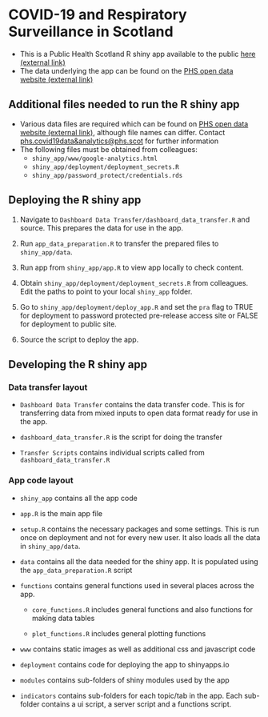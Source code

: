 # COVID-19 and Respiratory Surveillance in Scotland

* This is a Public Health Scotland R shiny app available to the public [here (external link)](https://scotland.shinyapps.io/phs-respiratory-covid-19/)
* The data underlying the app can be found on the [PHS open data website (external link)](https://www.opendata.nhs.scot/)

## Additional files needed to run the R shiny app

* Various data files are required which can be found on [PHS open data website (external link)](https://www.opendata.nhs.scot/), although file names can differ. Contact [phs.covid19data&analytics@phs.scot](mailto:phs.covid19data&analytics@phs.scot) for further information
* The following files must be obtained from colleagues:
    * `shiny_app/www/google-analytics.html` 
    * `shiny_app/deployment/deployment_secrets.R`
    * `shiny_app/password_protect/credentials.rds`

## Deploying the R shiny app

1. Navigate to `Dashboard Data Transfer/dashboard_data_transfer.R` and source. This prepares the data for use in the app.

2. Run `app_data_preparation.R` to transfer the prepared files to `shiny_app/data`.

3. Run app from `shiny_app/app.R` to view app locally to check content.

4. Obtain `shiny_app/deployment/deployment_secrets.R` from colleagues. Edit the paths to point to your local `shiny_app` folder. 

5. Go to `shiny_app/deployment/deploy_app.R` and set the `pra` flag to TRUE for deployment to password protected pre-release access site or FALSE for deployment to public site.

6. Source the script to deploy the app.


## Developing the R shiny app

### Data transfer layout

* `Dashboard Data Transfer` contains the data transfer code. This is for transferring data from mixed inputs to open data format ready for use in the app.

* `dashboard_data_transfer.R` is the script for doing the transfer

* `Transfer Scripts` contains individual scripts called from `dashboard_data_transfer.R`


### App code layout

* `shiny_app` contains all the app code

* `app.R` is the main app file

* `setup.R` contains the necessary packages and some settings. This is run once on deployment and not for every new user. It also loads all the data in `shiny_app/data`.

* `data` contains all the data needed for the shiny app. It is populated using the `app_data_preparation.R` script

* `functions` contains general functions used in several places across the app. 

  * `core_functions.R` includes general functions and also functions for making data tables
  
  * `plot_functions.R` includes general plotting functions
  
* `www` contains static images as well as additional css and javascript code

* `deployment` contains code for deploying the app to shinyapps.io

* `modules` contains sub-folders of shiny modules used by the app

* `indicators` contains sub-folders for each topic/tab in the app. Each sub-folder contains a ui script, a server script and a functions script.




